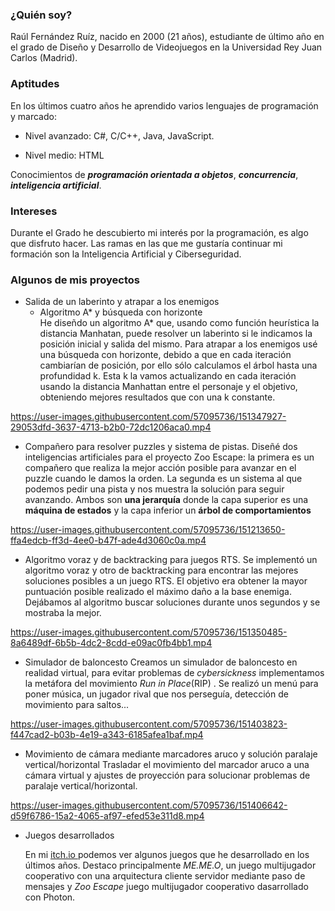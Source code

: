### ¿Quién soy?
Raúl Fernández Ruíz, nacido en 2000 (21 años), estudiante de último año en el grado de Diseño y Desarrollo de Videojuegos en la Universidad Rey Juan Carlos (Madrid).

### Aptitudes 
En los últimos cuatro años he aprendido varios lenguajes de programación y marcado:
  - Nivel avanzado:
   C#,
   C/C++,
   Java,
   JavaScript.
  
  - Nivel medio:
    HTML
 
 Conocimientos de ***programación orientada a objetos***, ***concurrencia***, ***inteligencia artificial***.
 
 ### Intereses
Durante el Grado he descubierto mi interés por la programación, es algo que disfruto hacer. Las ramas en las que me gustaría continuar mi formación son la Inteligencia Artificial y Ciberseguridad.
 
 ### Algunos de mis proyectos
 * Salida de un laberinto y atrapar a los enemigos
   * Algoritmo A* y búsqueda con horizonte  
   He diseñdo un algoritmo A* que, usando como función heurística la distancia Manhatan, puede resolver un laberinto si le indicamos la posición inicial y salida del mismo. Para atrapar a los enemigos usé una búsqueda con horizonte, debido a que en cada iteración cambiarían de posición, por ello sólo calculamos el árbol hasta una profundidad k. Esta k la vamos actualizando en cada iteración usando la distancia Manhattan entre el personaje y el objetivo, obteniendo mejores resultados que con una k constante.
   

https://user-images.githubusercontent.com/57095736/151347927-29053dfd-3637-4713-b2b0-72dc1206aca0.mp4


* Compañero para resolver puzzles y sistema de pistas.
 Diseñé dos inteligencias artificiales para el proyecto Zoo Escape: la primera es un compañero que realiza la mejor acción posible para avanzar en el puzzle cuando le damos la orden. La segunda es un sistema al que podemos pedir una pista y nos muestra la solución para seguir avanzando. Ambos son **una jerarquía** donde la capa superior es una **máquina de estados** y la capa inferior un **árbol de comportamientos**
 

https://user-images.githubusercontent.com/57095736/151213650-ffa4edcb-ff3d-4ee0-b47f-ade4d3060c0a.mp4


 
 * Algoritmo voraz y de backtracking para juegos RTS.
 Se implementó un algoritmo voraz y otro de backtracking para encontrar las mejores soluciones posibles a un juego RTS. El objetivo era obtener la mayor puntuación posible realizado el máximo daño a la base enemiga. Dejábamos al algoritmo buscar soluciones durante unos segundos y se mostraba la mejor.
 



https://user-images.githubusercontent.com/57095736/151350485-8a6489df-6b5b-4dc2-8cdd-e09ac0fb4bb1.mp4
 * Simulador de baloncesto
 Creamos un simulador de baloncesto en realidad virtual, para evitar problemas de *cybersickness* implementamos la metáfora del movimiento *Run in Place*(RIP) . Se realizó un menú para poner música, un jugador rival que nos perseguía, detección de movimiento para saltos... 
 

https://user-images.githubusercontent.com/57095736/151403823-f447cad2-b03b-4e19-a343-6185afea1baf.mp4

* Movimiento de cámara mediante marcadores aruco y solución paralaje vertical/horizontal
Trasladar el movimiento del marcador aruco a una cámara virtual y ajustes de proyección para solucionar problemas de paralaje vertical/horizontal.


https://user-images.githubusercontent.com/57095736/151406642-d59f6786-15a2-4065-af97-efed53e311d8.mp4

* Juegos desarrollados  
  
  En mi <a href="https://raul2000.itch.io/" target="_blank"> itch.io </a> podemos ver algunos juegos que he desarrollado en los últimos años. Destaco principalmente *ME.ME.O*, un juego multijugador cooperativo con una arquitectura cliente servidor mediante paso de mensajes y *Zoo Escape* juego multijugador cooperativo dasarrollado con Photon. 

 
